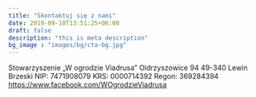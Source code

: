 ```yaml
---
title: "Skontaktuj się z nami"
date: 2019-09-10T13:51:25+06:00
draft: false
description: "this is meta description"
bg_image : "images/bg/cta-bg.jpg"
---
```


Stowarzyszenie „W ogrodzie Viadrusa”
Oldrzyszowice 94
49-340 Lewin Brzeski
NIP: 7471908079
KRS: 0000714392
Regon:  369284394
https://www.facebook.com/WOgrodzieViadrusa